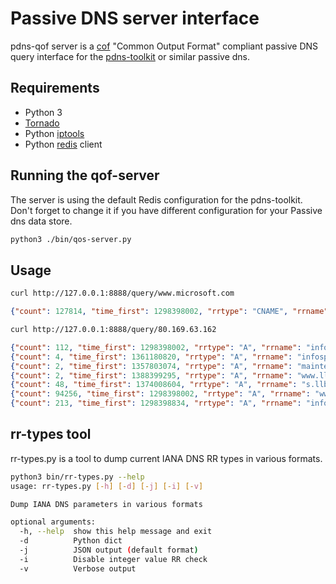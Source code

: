Passive DNS server interface
============================

pdns-qof server is a [cof](https://github.com/adulau/pdns-qof) "Common Output Format" compliant passive DNS query interface for the [pdns-toolkit](https://github.com/adulau/pdns-toolkit) or similar passive dns.

Requirements
------------

- Python 3
- [Tornado](http://www.tornadoweb.org)
- Python [iptools](https://github.com/bd808/python-iptools)
- Python [redis](https://pypi.python.org/pypi/redis/) client

Running the qof-server
----------------------

The server is using the default Redis configuration for the pdns-toolkit. Don't forget to change it if you have different
configuration for your Passive dns data store.

```bash
python3 ./bin/qos-server.py
```

Usage
-----

```bash
curl http://127.0.0.1:8888/query/www.microsoft.com
```

```json
{"count": 127814, "time_first": 1298398002, "rrtype": "CNAME", "rrname": "www.microsoft.com", "rdata": "toggle.www.ms.akadns.net", "time_last": 1389022792}
```
```bash
curl http://127.0.0.1:8888/query/80.169.63.162
```

```json
{"count": 112, "time_first": 1298398002, "rrtype": "A", "rrname": "infosports.dhnet.be", "rdata": "212.35.116.234", "time_last": 1354530214}
{"count": 4, "time_first": 1361180820, "rrtype": "A", "rrname": "infosports.dh.be", "rdata": "80.169.63.162", "time_last": 1366210757}
{"count": 2, "time_first": 1357803074, "rrtype": "A", "rrname": "maintenance.lalibre.be", "rdata": "212.35.116.249", "time_last": 1357803074}
{"count": 2, "time_first": 1388399295, "rrtype": "A", "rrname": "www.llb.be", "rdata": "80.169.63.162", "time_last": 1388399295}
{"count": 48, "time_first": 1374008604, "rrtype": "A", "rrname": "s.llb.be", "rdata": "80.169.63.162", "time_last": 1384916107}
{"count": 94256, "time_first": 1298398002, "rrtype": "A", "rrname": "www.lalibre.be", "rdata": "212.35.116.249", "time_last": 1361278027}
{"count": 213, "time_first": 1298398834, "rrtype": "A", "rrname": "infosports.lalibre.be", "rdata": "212.35.116.234", "time_last": 1355432823}
```

rr-types tool
-------------

rr-types.py is a tool to dump current IANA DNS RR types in various formats.

```bash
python3 bin/rr-types.py --help
usage: rr-types.py [-h] [-d] [-j] [-i] [-v]

Dump IANA DNS parameters in various formats

optional arguments:
  -h, --help  show this help message and exit
  -d          Python dict
  -j          JSON output (default format)
  -i          Disable integer value RR check
  -v          Verbose output
```


